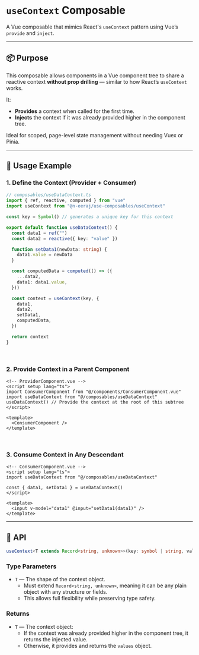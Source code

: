 # `useContext` Composable

A Vue composable that mimics React's `useContext` pattern using Vue’s `provide` and `inject`.

---

## 📦 Purpose

This composable allows components in a Vue component tree to share a reactive context **without prop drilling** — similar to how React’s `useContext` works.

It:
- **Provides** a context when called for the first time.
- **Injects** the context if it was already provided higher in the component tree.

Ideal for scoped, page-level state management without needing Vuex or Pinia.

---

## 🧪 Usage Example

### 1. Define the Context (Provider + Consumer)

```ts
// composables/useDataContext.ts
import { ref, reactive, computed } from "vue"
import useContext from "@n-eeraj/use-composables/useContext"

const key = Symbol() // generates a unique key for this context

export default function useDataContext() {
  const data1 = ref("")
  const data2 = reactive({ key: "value" })

  function setData1(newData: string) {
    data1.value = newData
  }

  const computedData = computed(() => ({
    ...data2,
    data1: data1.value,
  }))

  const context = useContext(key, {
    data1,
    data2,
    setData1,
    computedData,
  })

  return context
}
```

<br />

### 2. Provide Context in a Parent Component

```vue
<!-- ProviderComponent.vue -->
<script setup lang="ts">
import ConsumerComponent from "@/components/ConsumerComponent.vue"
import useDataContext from "@/composables/useDataContext"
useDataContext() // Provide the context at the root of this subtree
</script>

<template>
  <ConsumerComponent />
</template>
```

<br />

### 3. Consume Context in Any Descendant

```vue
<!-- ConsumerComponent.vue -->
<script setup lang="ts">
import useDataContext from "@/composables/useDataContext"

const { data1, setData1 } = useDataContext()
</script>

<template>
  <input v-model="data1" @input="setData1(data1)" />
</template>
```

---

## 🔧 API

```ts
useContext<T extends Record<string, unknown>>(key: symbol | string, values: T): T
```

### Type Parameters

- `T` — The shape of the context object.
  - Must extend `Record<string, unknown>`, meaning it can be any plain object with any structure or fields.
  - This allows full flexibility while preserving type safety.

### Returns

- `T` — The context object:
  - If the context was already provided higher in the component tree, it returns the injected value.
  - Otherwise, it provides and returns the `values` object.
